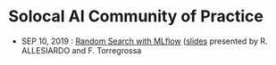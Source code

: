 # Solocal AI Community of Practice

- SEP 10, 2019 : [Random Search with MLflow][1] ([slides][2] presented by R. ALLESIARDO and F. Torregrossa

[1]: TODO
[2]: TODO
